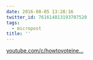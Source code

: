```yaml
---
date: 2016-08-05 13:28:16
twitter_id: 761614813193707520
tags:
  - micropost
title: ''
---
```


[youtube.com/c/howtovoteine…](https://www.youtube.com/c/howtovoteineverystate)
